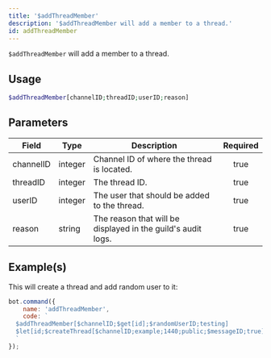 ```yaml
---
title: '$addThreadMember'
description: '$addThreadMember will add a member to a thread.'
id: addThreadMember
---
```


`$addThreadMember` will add a member to a thread.

## Usage

```php
$addThreadMember[channelID;threadID;userID;reason]
```

## Parameters

| Field     | Type    | Description                                                  | Required |
| --------- | ------- | ------------------------------------------------------------ |:--------:|
| channelID | integer | Channel ID of where the thread is located.                   |   true   |
| threadID  | integer | The thread ID.                                               |   true   |
| userID    | integer | The user that should be added to the thread.                 |   true   |
| reason    | string  | The reason that will be displayed in the guild's audit logs. |   true   |

## Example(s)

This will create a thread and add random user to it:

```javascript
bot.command({
    name: 'addThreadMember',
    code: `
  $addThreadMember[$channelID;$get[id];$randomUserID;testing]
  $let[id;$createThread[$channelID;example;1440;public;$messageID;true]]  
  `
});
```
